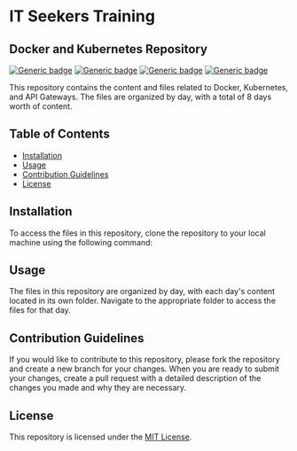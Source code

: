 # IT Seekers Training 
## Docker and Kubernetes Repository

[![Generic badge](https://img.shields.io/badge/Language-Docker-blue.svg)](https://www.docker.com/)
[![Generic badge](https://img.shields.io/badge/Language-Kubernetes-blue.svg)](https://kubernetes.io/)
[![Generic badge](https://img.shields.io/badge/API%20Gateways-RESTful%20API-blue.svg)](https://restfulapi.net/)
[![Generic badge](https://img.shields.io/badge/Platforms-Docker%20Hub%20%7C%20Azure%20Container%20Registry%20%7C%20AWS%20Elastic%20Container%20Registry-green.svg)](https://hub.docker.com/)

This repository contains the content and files related to Docker, Kubernetes, and API Gateways. The files are organized by day, with a total of 8 days worth of content.

## Table of Contents
- [Installation](#installation)
- [Usage](#usage)
- [Contribution Guidelines](#contribution-guidelines)
- [License](#license)

## Installation
To access the files in this repository, clone the repository to your local machine using the following command:


## Usage
The files in this repository are organized by day, with each day's content located in its own folder. Navigate to the appropriate folder to access the files for that day.

## Contribution Guidelines
If you would like to contribute to this repository, please fork the repository and create a new branch for your changes. When you are ready to submit your changes, create a pull request with a detailed description of the changes you made and why they are necessary.

## License
This repository is licensed under the [MIT License](https://github.com/<username>/docker-kubernetes-api-gateway/blob/main/LICENSE).
